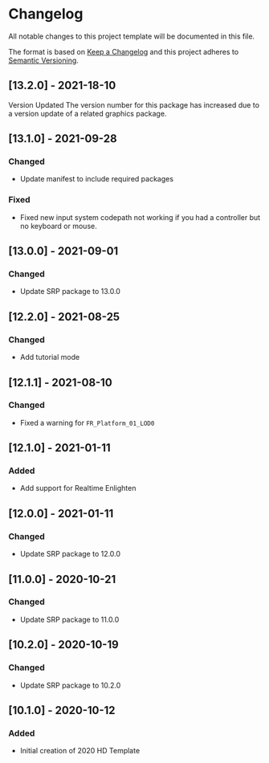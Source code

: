 # Changelog
All notable changes to this project template will be documented in this file.

The format is based on [Keep a Changelog](http://keepachangelog.com/en/1.0.0/)
and this project adheres to [Semantic Versioning](http://semver.org/spec/v2.0.0.html).

## [13.2.0] - 2021-18-10

Version Updated
The version number for this package has increased due to a version update of a related graphics package.

## [13.1.0] - 2021-09-28

### Changed
- Update manifest to include required packages

### Fixed
- Fixed new input system codepath not working if you had a controller but no keyboard or mouse.

## [13.0.0] - 2021-09-01

### Changed
- Update SRP package to 13.0.0

## [12.2.0] - 2021-08-25

### Changed
- Add tutorial mode

## [12.1.1] - 2021-08-10

### Changed
- Fixed a warning for `FR_Platform_01_LOD0`

## [12.1.0] - 2021-01-11

### Added
- Add support for Realtime Enlighten

## [12.0.0] - 2021-01-11

### Changed
- Update SRP package to 12.0.0

## [11.0.0] - 2020-10-21

### Changed
- Update SRP package to 11.0.0

## [10.2.0] - 2020-10-19

### Changed
- Update SRP package to 10.2.0

## [10.1.0] - 2020-10-12

### Added
- Initial creation of 2020 HD Template
